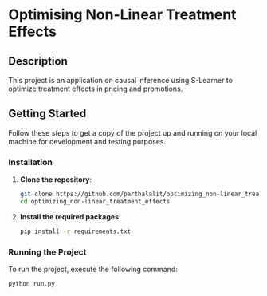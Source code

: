 # Optimising Non-Linear Treatment Effects 

## Description

This project is an application on causal inference using S-Learner to optimize treatment effects in pricing and promotions.

## Getting Started

Follow these steps to get a copy of the project up and running on your local machine for development and testing purposes.


### Installation

1. **Clone the repository**:
    ```sh
    git clone https://github.com/parthalalit/optimizing_non-linear_treatment_effects
    cd optimizing_non-linear_treatment_effects
    ```

2. **Install the required packages**:
    ```sh
    pip install -r requirements.txt
    ```

### Running the Project

To run the project, execute the following command:

```sh
python run.py
